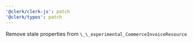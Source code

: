 ```yaml
---
'@clerk/clerk-js': patch
'@clerk/types': patch
---
```


Remove stale properties from `\_\_experimental_CommerceInvoiceResource`
